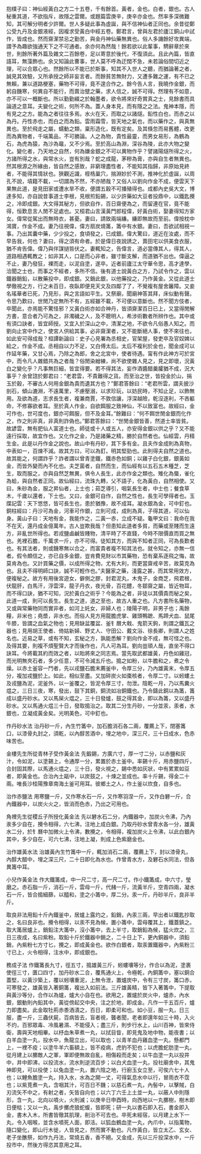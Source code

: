 抱樸子曰：神仙經黃白之方二十五卷，千有餘首。黃者，金也。白者，銀也。古人秘重其道，不欲指斥，故隱之雲爾。或題篇雲庚辛，庚辛亦金也。然率多深微難知，其可解分明者少許爾。世人多疑此事為虛誕，與不信神仙者正同也。余昔從鄭公受九丹及金銀液經，因複求受黃白中經五卷。鄭君言，曾與左君於廬江銅山中試作，皆成也。然而齋潔禁忌之勤苦，與金丹神仙藥無異也。俗人多譏餘好攻異端，謂予為趣欲強通天下之不可通者。余亦何為然哉！餘若欲以此輩事，騁辭章於來世，則餘所著外篇及雜文二百餘卷，足以寄意於後代，不復須此。且此內篇，皆直語耳，無藻飾也。余又知論此曹事，世人莫不呼為迂闊不急，未若論俗間切近之理，可以合眾心也。然餘所以不能已於斯事，知其不入世人之聽，而猶論著之者，誠見其效驗，又所承授之師非妄言者。而餘貧苦無財力，又遭多難之運，有不已之無賴，兼以道路梗塞，藥物不可得，竟不遑合作之。餘今告人言，我曉作金銀，而躬自饑寒，何異自不能行，而賣治躄之藥，求人信之，誠不可得。然理有不如意，亦不可以一概斷也。所以勤勤綴之於翰墨者，欲令將來好奇賞真之士，見餘書而具論道之意耳。夫變化之術，何所不為。蓋人身本見，而有隱之之法。鬼神本隱，而有見之之方。能為之者往往多焉。水火在天，而取之以諸燧。鉛性白也，而赤之以為丹。丹性赤也，而白之而為鉛。雲雨霜雪，皆天地之氣也，而以藥作之，與真無異也。至於飛走之屬，蠕動之類，稟形造化，既有定矣。及其倏忽而易舊體，改更而為異物者，千端萬品，不可勝論。人之為物，貴性最靈，而男女易形，為鶴為石，為虎為猿，為沙為黿，又不少焉。至於高山為淵，深谷為陵，此亦大物之變化。變化者，乃天地之自然，何為嫌金銀之不可以異物作乎？譬諸陽燧所得之火，方諸所得之水，與常水火，豈有別哉？蛇之成龍，茅糝為膏，亦與自生者無異也。然其根源之所緣由，皆自然之感致，非窮理盡性者，不能知其指歸，非原始見終者，不能得其情狀也。狹觀近識，桎梏巢穴，揣淵妙於不測，推神化於虛誕，以周孔不說，墳籍不載，一切謂為不然，不亦陋哉？又俗人以劉向作金不成，便雲天下果無此道，是見田家或遭水旱不收，便謂五穀不可播殖得也。成都內史吳大文，博達多知，亦自說昔事道士李根，見根煎鉛錫，以少許藥如大豆者投鼎中，以鐵匙攪之，冷即成銀。大文得其秘方，但欲自作，百日齋便為之，而留連在官，竟不能得，恒歎息言人閒不足處也。又桓君山言漢黃門郎程偉，好黃白術，娶妻得知方家女。偉常從駕出而無時衣，甚憂。妻曰，請致兩端縑。縑即無故而至前。偉按枕中鴻寶，作金不成。妻乃往視偉，偉方扇炭燒筩，筩中有水銀。妻曰，吾欲試相視一事。乃出其囊中藥，少少投之，食頃發之，已成銀。偉大驚曰，道近在汝處，而不早告我，何也？妻曰，得之須有命者。於是偉日夜說誘之，賣田宅以供美食衣服，猶不肯告偉。偉乃與伴謀撾笞伏之。妻輒知之，告偉言，道必當傳其人，得其人，道路相遇輒教之；如非其人，口是而心非者，雖寸斷支解，而道猶不出也。偉逼之不止，妻乃發狂，裸而走，以泥自塗，遂卒。近者前廬江太守華令思，高才達學，洽聞之士也，而事之不經者，多所不信。後有道士說黃白之方，乃試令作之，雲以鐵器銷鉛，以散藥投中，即成銀。又銷此銀，以他藥投之，乃作黃金。又從此道士學徹視之方，行之未百日，夜臥即便見天文及四鄰了了，不覺複有屋舍籬障。又妾名瑤華者已死，乃見形，與之言語如平生。又祭廟，聞廟神答其拜，床似動有聲。令思乃歎曰，世閒乃定無所不有，五經雖不載，不可便以意斷也。然不聞方伎者，卒聞此，亦焉能不驚怪邪？又黃白術亦如合神丹，皆須齋潔百日已上，又當得閒解方書，意合者乃可為之，非濁穢之人，及不聰明人，希涉術數者所辨作也。其中或有須口訣者，皆宜師授。又宜入於深山之中，清潔之地，不欲令凡俗愚人知之。而劉向止宮中作之，使宮人供給其事，必非齋潔者，又不能斷絕人事，使不來往也，如此安可得成哉？桓譚新論曰：史子心見署為丞相史，官架屋，發吏卒及官奴婢以給之，作金不成。丞相自以力不足，又白傅太后。太后不複利於金也，聞金成可以作延年藥，又甘心焉，乃除之為郎，舍之北宮中，使者待遇。甯有作此神方可於宮中，而令凡人雜錯共為之者哉？俗閒染繒練，尚不欲使雜人見之，見之即壞，況黃白之變化乎？凡事無巨細，皆宜得要。若不得其法，妄作酒醬醋羹臛猶不成，況大事乎？余曾諮於鄭君曰：“老君雲，不貴難得之貨。而至治之世，皆投金於山，捐玉於穀，不審古人何用金銀為貴而遺其方也？”鄭君答餘曰：“老君所雲，謂夫披沙剖石，傾山漉淵，不遠萬里，不慮壓溺，以求珍玩，以妨民時，不知止足，以飾無用。及欲為道，志求長生者，複兼商賈，不敦信讓，浮深越險，乾沒逐利，不吝軀命，不修寡欲者耳。至於真人作金，自欲餌服之致神仙，不以致富也。故經曰，金可作也，世可度也，銀亦可餌服，但不及金耳。”餘難曰：“何不餌世閒金銀而化作之，作之則非真，非真則詐偽也。”鄭君答餘曰：“世閒金銀皆善，然道士率皆貧。故諺雲，無有肥仙人富道士也。師徒或十人或五人，亦安得金銀以供之乎？又不能遠行採取，故宜作也。又化作之金，乃是諸藥之精，勝於自然者也。仙經雲，丹精生金。此是以丹作金之說也。故山中有丹砂，其下多有金。且夫作金成則為真物，中表如一，百煉不減。故其方曰，可以為釘。明其堅勁也。此則得夫自然之道也。故其能之，何謂詐乎？詐者謂以曾青塗鐵，鐵赤色如銅；以雞子白化銀，銀黃如金，而皆外變而內不化也。夫芝菌者，自然而生，而仙經有以五石五木種芝，芝生，取而服之，亦與自然芝無異，俱令人長生，此亦作金之類也。雉化為蜃，雀化為蛤，與自然者正同。故仙經曰，流珠九轉，父不語子，化為黃白，自然相使。又曰，朱砂為金，服之昇仙者，上士也；茹芝導引，咽氣長生者，中士也；餐食草木，千歲以還者，下士也。又曰，金銀可自作，自然之性也，長生可學得者也。玉牒記雲：天下悠悠，皆可長生也，患於猶豫，故不成耳。凝水銀為金，可中釘也。銅柱經曰：丹沙可為金，河車可作銀，立則可成，成則為真，子得其道，可以仙身。黃山子曰：天地有金，我能作之，二黃一赤，立成不疑。龜甲文曰：我命在我不在天，還丹成金億萬年。古人豈欺我哉？但患知此道者多貧，而藥或至賤而生遠方，非亂世所得也。若戎鹽鹵鹹皆賤物，清平時了不直錢，今時不限價直而買之無也。羌裡石膽，千萬求一斤，亦不可得。徒知其方，而與不知者正同，可為長歎者也。有其法者，則或饑寒無以合之，而富貴者複不知其法也。就令知之，亦無一信者。假令頗信之，亦已自多金銀，豈肯費見財以市其藥物，恐有棄系逐飛之悔，故莫肯為也。又計買藥之價，以成所得之物，尤有大利，而更當齋戒辛苦，故莫克為也。且夫不得明師口訣，誠不可輕作也。”夫醫家之藥，淺露之甚，而其常用效方，便複秘之。故方有用後宮遊女，僻側之膠，封君泥丸，木鬼子，金商芝，飛君根，伏龍肝，白馬汗，浮雲滓，龍子丹衣，夜光骨，百花醴，冬鄒齋之屬，皆近物耳，而不得口訣，猶不可知，況於黃白之術乎？今能為之者，非徒以其價貴而秘之矣，此道一成，則可以長生。長生之道，道之至也，故古人重之也。凡方書所名藥物，又或與常藥物同而實非者，如河上奼女，非婦人也；陵陽子明，非男子也；禹餘糧，非米也；堯漿，非水也。而俗人見方用龍膽虎掌、雞頭鴨蹠、馬蹄犬血、鼠尾牛膝，皆謂之血氣之物也；見用缺盆覆盆、釜钅曆大戟、鬼箭天鉤，則謂之鐵瓦之器也；見用胡王使者、倚姑新婦、野丈人、守田公、戴文浴、徐長卿，則謂人之姓名也。近易之草，或有不知，玄秘之方，孰能悉解？劉向作金不成，無可怪之也。及得其要，則複不煩聖賢大才而後作也，凡人可為耳。劉向豈頑人哉，直坐不得口訣耳。今將載其約而效之者，以貽將來之同志焉。當先取武都雄黃，丹色如雞冠，而光明無夾石者，多少任意，不可令減五斤也。搗之如粉，以牛膽和之，煮之令燥。以赤土釜容一鬥者，先以戎鹽石膽末薦釜中，令厚三分，乃內雄黃末，令厚五分，複加戎鹽於上。如此，相似至盡。又加碎炭火如棗核者，令厚二寸。以蚓螻土及戎鹽為泥，泥釜外，以一釜覆之，皆泥令厚三寸，勿泄。陰乾一月，乃以馬糞火煴之，三日三夜，寒，發出，鼓下其銅，銅流如冶銅鐵也。乃令鑄此銅以為筩，筩成以盛丹砂水。又以馬屎火煴之，三十日發爐，鼓之得其金，即以為筩，又以盛丹砂水。又以馬通火煴三十日，發取搗治之。取其二分生丹砂，一分並汞，汞者，水銀也，立凝成黃金矣。光明美色，可中釘也。

作丹砂水法 治丹砂一斤，內生竹筩中，加石膽消石各二兩，覆薦上下，閉塞筩口，以漆骨丸封之，須乾，以內醇苦酒中，埋之地中，深三尺，三十日成水，色赤味苦也。

金樓先生所從青林子受作黃金法 先鍛錫，方廣六寸，厚一寸二分，以赤鹽和灰汁，令如泥，以塗錫上，令通厚一分，累置於赤土釜中。率錫十斤，用赤鹽四斤，合封固其際，以馬通火煴之，三十日，發火視之，錫中悉如灰狀，中有累累如豆者，即黃金也。合治內土甌中，以炭鼓之，十煉之並成也。率十斤錫，得金二十兩。唯長沙桂陽豫章南海土釜可用耳。彼鄉土之人，作土釜以炊食，自多也。

治作赤鹽法 用寒鹽一斤，又作寒水石一斤，又作寒羽涅一斤，又作白礬一斤，合內鐵器中，以炭火火之，皆消而色赤，乃出之可用也。

角裡先生從稷丘子所授化黃金法 先以礬水石二分，內鐵器中，加炭火令沸，乃內汞多少自在，攪令相得，六七沸，注地上成白銀。乃取丹砂水曾青水各一分，雄黃水二分，於钅曆中加微火上令沸，數攪之，令相得，複加炭火上令沸，以此白銀內其中，多少自在，可六七沸，注地上凝，則成上色紫磨金也。

治作雄黃水法 治雄黃內生竹筩中一斤，輒加消石二兩，覆薦上下，封以漆骨丸，內醇大醋中，埋之深三尺，二十日即化為水也。作曾青水方，及礬石水同法，但各異筩中耳。

小兒作黃金法 作大鐵筩成，中一尺二寸，高一尺二寸。作小鐵筩成，中六寸，瑩磨之。赤石脂一斤，消石一斤，雲母一斤，代赭一斤，流黃半斤，空青四兩，凝水石一斤，皆合搗細篩，以醯和，塗之小筩中，厚二分。汞一斤，丹砂半斤，良非半斤。

取良非法用鉛十斤內鐵釜中，居爐上露灼之，鉛銷，內汞三兩，早出者以鐵匙抄取之，名曰良非也。攪令相得，以汞不見為候，置小筩中，雲母覆其上，鐵蓋鎮之。取大筩居爐上，銷鉛注大筩中，沒小筩中，去上半寸，取銷鉛為候，猛火炊之，三日三夜成，名曰紫粉。取鉛十斤於鐵器中銷之，二十日上下，更內銅器中，須鉛銷，內紫粉七方寸匕，攪之，即成黃金也。欲作白銀者，取汞置鐵器中，內紫粉三寸已上，火令相得，注水中，即成銀也。

務成子法 作鐵筩長九寸，徑五寸，搗雄黃三斤，蚓螻壤等分，作合以為泥，塗裹使徑三寸，匱口四寸，加丹砂水二合，覆馬通火上，令極乾，內銅筩中，塞以銅合蓋堅，以黃沙築上，覆以蚓壤重泥，上無令泄，置爐炭中，令有三寸炭，筩口赤，可寒發之，雄黃皆入著銅筩，複出入如前法。三斤雄黃精，皆下入著筩中，下提取與黃沙等分，合作以為爐，爐大小自在也。欲用之，置爐於炭火中，爐赤，內水銀，銀動則內鉛其中，黃從傍起交中央，注之於地，即成金。凡作一千五百斤，爐力即盡矣。此金取牡荊赤黍酒漬之，百日，即柔可和也。如小豆，服一丸，日三服，盡一斤，三蟲伏屍，百病皆去，盲者視，聾者聞，老者即還年如三十時，入火不灼，百邪眾毒、冷風暑濕、不能侵入；盡三斤，則步行水上，山川百神，皆來侍衛，壽與天地相畢。以杼血朱草煮一丸，以拭目眥，即見鬼及地中物，能夜書；以白羊血塗一丸，投水中，魚龍立出，可以取也；以青羊血丹雞血塗一丸，懸都門上，一裡不疫；以塗牛羊六畜額上，皆不疫病，虎豹不犯也；以虎膽蛇肪塗一丸，從月建上以擲敵人之軍，軍即便無故自亂，相傷殺而走矣；以牛血塗一丸以投井中，井中即沸，以投流水，流水則逆流百步；以白犬血塗一丸，投社廟舍中，其鬼神即見，可以役使；以兔血塗一丸，置六陰之地，行廚玉女立至，可俟六七十人也；以鯉魚膽塗一丸，持入水，水為之開一丈，可得氣息水中以行，冒雨衣不霑也；以紫莧煮一丸，含咽其汁，可百日不饑；以慈石煮一丸，內髻中，以擊賊，白刃流矢不中之，有射之者，矢皆自向也；以六丁六壬上土並一丸，以蔽人中則隱形，含一丸，北向以噴火，火則滅；以庚辛日申酉時，向西地以一丸擲樹，樹木即日便枯；又以一丸，禹步擲虎狼蛇蝮，皆即死；研一丸以書石即入石，書金即入金，書木入木，所書皆徹其肌理，削治不可去也。卒死未經宿，以月建上水下一丸，令入咽喉，並含水噴死人面，即活。以狐血鶴血塗一丸，內爪中，以指萬物，隨口變化，即山行木徙，人皆見之，然而實不動也。凡作黃白，皆立太乙、玄女、老子坐醮祭，如作九丹法，常燒五香，香不絕。又金成，先以三斤投深水中，一斤投市中，然後方得恣其意用之耳。